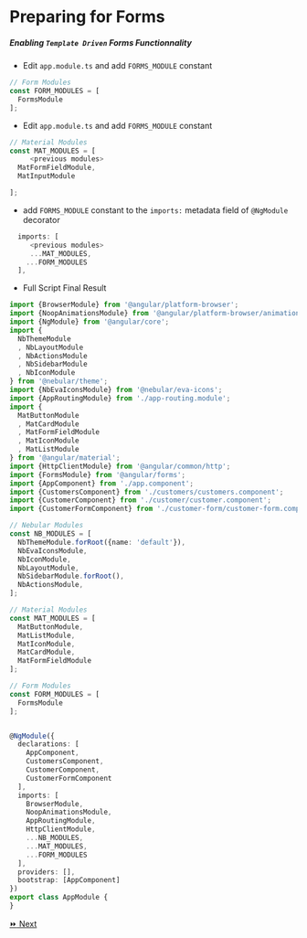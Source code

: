 # Preparing for Forms


##### Enabling `Template Driven` Forms Functionnality

* Edit `app.module.ts` and add `FORMS_MODULE` constant

```typescript
// Form Modules
const FORM_MODULES = [
  FormsModule
];
```

* Edit `app.module.ts` and add `FORMS_MODULE` constant

```typescript
// Material Modules
const MAT_MODULES = [
     <previous modules>
  MatFormFieldModule,
  MatInputModule

];
```

* add `FORMS_MODULE` constant to the `imports:` metadata field of `@NgModule` decorator

```typescript
  imports: [
     <previous modules>
     ...MAT_MODULES,
    ...FORM_MODULES
  ],
```

* Full Script Final Result

```typescript 
import {BrowserModule} from '@angular/platform-browser';
import {NoopAnimationsModule} from '@angular/platform-browser/animations';
import {NgModule} from '@angular/core';
import {
  NbThemeModule
  , NbLayoutModule
  , NbActionsModule
  , NbSidebarModule
  , NbIconModule
} from '@nebular/theme';
import {NbEvaIconsModule} from '@nebular/eva-icons';
import {AppRoutingModule} from './app-routing.module';
import {
  MatButtonModule
  , MatCardModule
  , MatFormFieldModule
  , MatIconModule
  , MatListModule
} from '@angular/material';
import {HttpClientModule} from '@angular/common/http';
import {FormsModule} from '@angular/forms';
import {AppComponent} from './app.component';
import {CustomersComponent} from './customers/customers.component';
import {CustomerComponent} from './customer/customer.component';
import {CustomerFormComponent} from './customer-form/customer-form.component';

// Nebular Modules
const NB_MODULES = [
  NbThemeModule.forRoot({name: 'default'}),
  NbEvaIconsModule,
  NbIconModule,
  NbLayoutModule,
  NbSidebarModule.forRoot(),
  NbActionsModule,
];

// Material Modules
const MAT_MODULES = [
  MatButtonModule,
  MatListModule,
  MatIconModule,
  MatCardModule,
  MatFormFieldModule
];

// Form Modules
const FORM_MODULES = [
  FormsModule
];


@NgModule({
  declarations: [
    AppComponent,
    CustomersComponent,
    CustomerComponent,
    CustomerFormComponent
  ],
  imports: [
    BrowserModule,
    NoopAnimationsModule,
    AppRoutingModule,
    HttpClientModule,
    ...NB_MODULES,
    ...MAT_MODULES,
    ...FORM_MODULES
  ],
  providers: [],
  bootstrap: [AppComponent]
})
export class AppModule {
}
```

[:fast_forward: Next ](customer-form.md)
